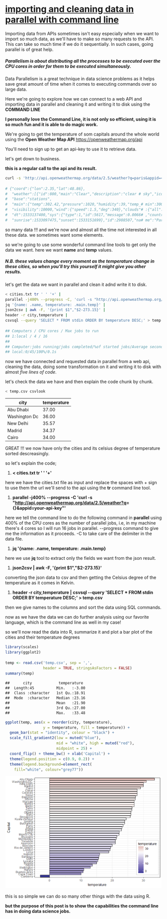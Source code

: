 [importing and cleaning data in parallel with command line](https://github.com/MNoorFawi/data-manipulation-in-parallel-using-command-line)
================

Importing data from APIs sometimes isn't easy especially when we want to import so much data, as we'll have to make so many requests to the API. This can take so much time if we do it sequentially. In such cases, going parallel is of great help.

##### Parallelism is about distributing all the processes to be executed over the CPU cores in order for them to be executed simultaneously.

Data Parallelism is a great technique in data science problems as it helps save great amount of time when it comes to executing commands over so large data.

Here we're going to explore how we can connect to a web API and importing data in parallel and cleaning it and writing it to disk using the **COMMAND LINE**

**I personally love the Command Line, it is not only so efficient, using it is so much fun and it is able to do magic work.**

We're going to get the temperature of som capitals around the whole world using the **Open Weather Map API** <https://openweathermap.org/api>

You'll need to sign up to get an api-key to use it to retrieve data.

let's get down to business.

**this is a regular call to the api and its result.**

``` bash
curl -s 'http://api.openweathermap.org/data/2.5/weather?q=paris&appid=<your-api-key>'

# {"coord":{"lon":2.35,"lat":48.86},
#  "weather":[{"id":800,"main":"Clear","description":"clear # sky","icon":"01d"}],
#  "base":"stations",
#  "main":{"temp":302.42,"pressure":1020,"humidity":39,"temp_# min":300.15,"temp_max":304.15},
#  "visibility":10000,"wind":{"speed":1.5,"deg":340},"clouds"# :{"all":0},
#  "dt":1533137400,"sys":{"type":1,"id":5617,"message":0.0066# ,"country":"FR",
#  "sunrise":1533097475,"sunset":1533151699},"id":2988507,"na# me":"Paris","cod":200}
```

so many data !!! and we're now and almost all the time not interested in all these data. we sometimes want some elements.

so we're going to use some wonderful command line tools to get only the data we want. here we want **name** and **temp** values.

##### N.B. these values change every moment as the temperature change in these cities, so when you'll try this yourself it might give you other results.

let's get the data we want in parallel and clean it adnd write it to disk.

``` bash
< cities.txt tr ' ' '+' | 
parallel -j400% --progress -C, 'curl -s "http://api.openweathermap.org/data/2.5/weather?q={}&appid=<your-api-key>"' | 
jq '{name: .name, temperature: .main.temp}' | 
json2csv | awk -F, '{print $1","$2-273.15}' | 
header -r city,temperature | 
csvsql --query 'SELECT * FROM stdin ORDER BY temperature DESC;' > temp.csv 

## Computers / CPU cores / Max jobs to run
## 1:local / 4 / 16
## 
## Computer:jobs running/jobs completed/%of started jobs/Average seconds to complete
## local:0/45/100%/0.1s
```

now we have connected and requested data in parallel from a web api, cleaning the data, doing some transformation on it and writing it to disk with almost *five lines of code*.

let's check the data we have and then explain the code chunk by chunk.

``` bash
< temp.csv csvlook
```

| city      | temperature |
|-----------|-------------|
| Abu Dhabi | 37.00       |
| Washington Dc| 36.00       |
| New Delhi | 35.57       |
| Madrid    | 34.37       |
| Cairo     | 34.00       |

GREAT !!! we now have only the cities and its celsius degree of temperature sorted descreasingly.

so let's explain the code;

1.  **&lt; cities.txt tr ' ' '+'**

here we have the cities.txt file as input and replace the spaces with + sign to use them the url we'll send to the api using the **tr** command line tool.

1.  **parallel -j400% --progress -C 'curl -s "<http://api.openweathermap.org/data/2.5/weather?q>={}&appid=your-api-key"'**

here we tell the command line to do the following command in **parallel** using 400% of the CPU cores as the number of parallel jobs, i.e, in my machine there's 4 cores so I will run 16 jobs in parallel. --progress command to give me the information as it proceeds. -C to take care of the delimiter in the data file.

1.  **jq '{name: .name, temperature: .main.temp}**

here we use **jq** tool to extract only the fields we want from the json result.

1.  **json2csv |**
  **awk -F, '{print $1","$2-273.15}'**

converting the json data to csv and then getting the Celsius degree of the temperature as it comes in Kelvin.

1.  **header -r city,temperature |**
 **csvsql --query 'SELECT \* FROM stdin ORDER BY temperature DESC;' &gt; temp.csv**

then we give names to the columns and sort the data using SQL commands.

now as we have the data we can do further analysis using our favorite language, which is the command line as well in my case!

so we'll now read the data into R, summarize it and plot a bar plot of the cities and their temperature degrees

``` r
library(scales)
library(ggplot2)

temp <- read.csv('temp.csv', sep = ',', 
                 header = TRUE, stringsAsFactors = FALSE)
summary(temp)
```

    ##      city            temperature   
    ##  Length:45          Min.   :-3.00  
    ##  Class :character   1st Qu.:18.91  
    ##  Mode  :character   Median :23.16  
    ##                     Mean   :21.90  
    ##                     3rd Qu.:27.00  
    ##                     Max.   :33.48

``` r
ggplot(temp, aes(x = reorder(city, temperature), 
                 y = temperature, fill = temperature)) +
  geom_bar(stat = "identity", colour = "black") + 
  scale_fill_gradient2(low = muted("blue"), 
                       mid = "white", high = muted("red"),
                       midpoint = 25) + 
  coord_flip() + theme_bw() + xlab('Capital') +
  theme(legend.position = c(0.9, 0.2)) +
  theme(legend.background=element_rect(
    fill="white", colour="grey77"))
```

![](command_line_parallel_files/figure-markdown_github/bar%20plot-1.png)

this is so simple we can do so many other things with the data using R.

**but the purpose of this post is to show the capabilities the command line has in doing data science jobs.**
